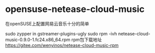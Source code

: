 # opensuse-netease-cloud-music


在openSUSE上配置网易云音乐十分的简单

 sudo zypper in gstreamer-plugins-ugly
 sudo rpm -ivh netease-cloud-music-0.9.0-1.fc24.x86_64.rpm
 rpm包下载地址
 https://gitee.com/wenyinos/netease-cloud-music-rpm
